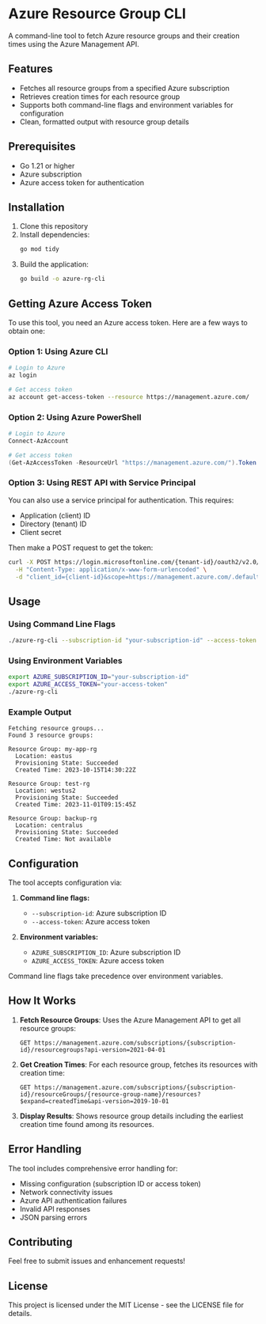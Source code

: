 # Azure Resource Group CLI

A command-line tool to fetch Azure resource groups and their creation times using the Azure Management API.

## Features

- Fetches all resource groups from a specified Azure subscription
- Retrieves creation times for each resource group
- Supports both command-line flags and environment variables for configuration
- Clean, formatted output with resource group details

## Prerequisites

- Go 1.21 or higher
- Azure subscription
- Azure access token for authentication

## Installation

1. Clone this repository
2. Install dependencies:
   ```bash
   go mod tidy
   ```
3. Build the application:
   ```bash
   go build -o azure-rg-cli
   ```

## Getting Azure Access Token

To use this tool, you need an Azure access token. Here are a few ways to obtain one:

### Option 1: Using Azure CLI
```bash
# Login to Azure
az login

# Get access token
az account get-access-token --resource https://management.azure.com/
```

### Option 2: Using Azure PowerShell
```powershell
# Login to Azure
Connect-AzAccount

# Get access token
(Get-AzAccessToken -ResourceUrl "https://management.azure.com/").Token
```

### Option 3: Using REST API with Service Principal
You can also use a service principal for authentication. This requires:
- Application (client) ID
- Directory (tenant) ID
- Client secret

Then make a POST request to get the token:
```bash
curl -X POST https://login.microsoftonline.com/{tenant-id}/oauth2/v2.0/token \
  -H "Content-Type: application/x-www-form-urlencoded" \
  -d "client_id={client-id}&scope=https://management.azure.com/.default&client_secret={client-secret}&grant_type=client_credentials"
```

## Usage

### Using Command Line Flags
```bash
./azure-rg-cli --subscription-id "your-subscription-id" --access-token "your-access-token"
```

### Using Environment Variables
```bash
export AZURE_SUBSCRIPTION_ID="your-subscription-id"
export AZURE_ACCESS_TOKEN="your-access-token"
./azure-rg-cli
```

### Example Output
```
Fetching resource groups...
Found 3 resource groups:

Resource Group: my-app-rg
  Location: eastus
  Provisioning State: Succeeded
  Created Time: 2023-10-15T14:30:22Z

Resource Group: test-rg
  Location: westus2
  Provisioning State: Succeeded
  Created Time: 2023-11-01T09:15:45Z

Resource Group: backup-rg
  Location: centralus
  Provisioning State: Succeeded
  Created Time: Not available
```

## Configuration

The tool accepts configuration via:

1. **Command line flags:**
   - `--subscription-id`: Azure subscription ID
   - `--access-token`: Azure access token

2. **Environment variables:**
   - `AZURE_SUBSCRIPTION_ID`: Azure subscription ID
   - `AZURE_ACCESS_TOKEN`: Azure access token

Command line flags take precedence over environment variables.

## How It Works

1. **Fetch Resource Groups**: Uses the Azure Management API to get all resource groups:
   ```
   GET https://management.azure.com/subscriptions/{subscription-id}/resourcegroups?api-version=2021-04-01
   ```

2. **Get Creation Times**: For each resource group, fetches its resources with creation time:
   ```
   GET https://management.azure.com/subscriptions/{subscription-id}/resourceGroups/{resource-group-name}/resources?$expand=createdTime&api-version=2019-10-01
   ```

3. **Display Results**: Shows resource group details including the earliest creation time found among its resources.

## Error Handling

The tool includes comprehensive error handling for:
- Missing configuration (subscription ID or access token)
- Network connectivity issues
- Azure API authentication failures
- Invalid API responses
- JSON parsing errors

## Contributing

Feel free to submit issues and enhancement requests!

## License

This project is licensed under the MIT License - see the LICENSE file for details.
